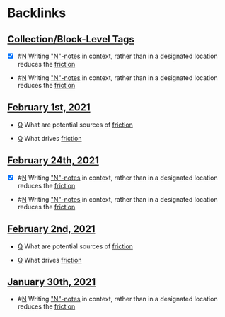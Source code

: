 
# Backlinks
## [Collection/Block-Level Tags](<Collection/Block-Level Tags.md>)
- [x] #[N](<N.md>) Writing ["N"-notes](<"N"-notes.md>) in context, rather than in a designated location reduces the [friction](<friction.md>)

- #[N](<N.md>) Writing ["N"-notes](<"N"-notes.md>) in context, rather than in a designated location reduces the [friction](<friction.md>)

## [February 1st, 2021](<February 1st, 2021.md>)
- [Q](<Q.md>) What are potential sources of [friction](<friction.md>)

- [Q](<Q.md>) What drives [friction](<friction.md>)

## [February 24th, 2021](<February 24th, 2021.md>)
- [x] #[N](<N.md>) Writing ["N"-notes](<"N"-notes.md>) in context, rather than in a designated location reduces the [friction](<friction.md>)

- #[N](<N.md>) Writing ["N"-notes](<"N"-notes.md>) in context, rather than in a designated location reduces the [friction](<friction.md>)

## [February 2nd, 2021](<February 2nd, 2021.md>)
- [Q](<Q.md>) What are potential sources of [friction](<friction.md>)

- [Q](<Q.md>) What drives [friction](<friction.md>)

## [January 30th, 2021](<January 30th, 2021.md>)
- #[N](<N.md>) Writing ["N"-notes](<"N"-notes.md>) in context, rather than in a designated location reduces the [friction](<friction.md>)


